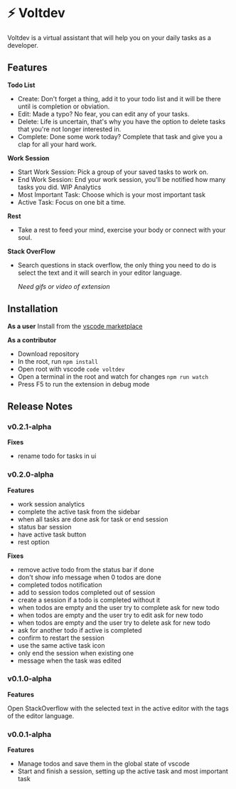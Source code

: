 # ⚡ Voltdev

Voltdev is a virtual assistant that will help you on your daily tasks as a developer.

## Features

**Todo List**

- Create: Don't forget a thing, add it to your todo list and it will be there until is completion or obviation.
- Edit: Made a typo? No fear, you can edit any of your tasks.
- Delete: Life is uncertain, that's why you have the option to delete tasks that you're not longer interested in.
- Complete: Done some work today? Complete that task and give you a clap for all your hard work.

**Work Session**

- Start Work Session: Pick a group of your saved tasks to work on.
- End Work Session: End your work session, you'll be notified how many tasks you did. WIP Analytics
- Most Important Task: Choose which is your most important task
- Active Task: Focus on one bit a time.

**Rest**

- Take a rest to feed your mind, exercise your body or connect with your soul.

**Stack OverFlow**

- Search questions in stack overflow, the only thing you need to do is select the text and it will search in your editor language.

  _Need gifs or video of extension_

## Installation

**As a user**
Install from the [vscode marketplace](https://marketplace.visualstudio.com/items?itemName=larizzatg.voltdev)

**As a contributor**

- Download repository
- In the root, run `npm install`
- Open root with vscode `code voltdev`
- Open a terminal in the root and watch for changes `npm run watch`
- Press F5 to run the extension in debug mode

## Release Notes

### v0.2.1-alpha

**Fixes**

- rename todo for tasks in ui

### v0.2.0-alpha

**Features**

- work session analytics
- complete the active task from the sidebar
- when all tasks are done ask for task or end session
- status bar session
- have active task button
- rest option

**Fixes**

- remove active todo from the status bar if done
- don't show info message when 0 todos are done
- completed todos notification
- add to session todos completed out of session
- create a session if a todo is completed without it
- when todos are empty and the user try to complete ask for new todo
- when todos are empty and the user try to edit ask for new todo
- when todos are empty and the user try to delete ask for new todo
- ask for another todo if active is completed
- confirm to restart the session
- use the same active task icon
- only end the session when existing one
- message when the task was edited

### v0.1.0-alpha

**Features**

Open StackOverflow with the selected text in the active editor with the tags of the editor language.

### v0.0.1-alpha

**Features**

- Manage todos and save them in the global state of vscode
- Start and finish a session, setting up the active task and most important task
